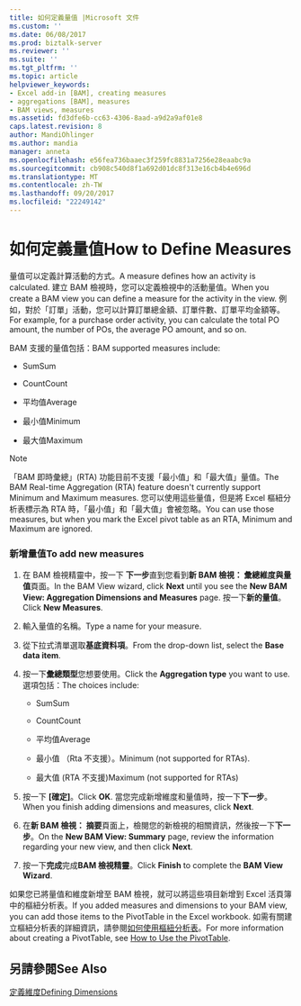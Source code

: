 ```yaml
---
title: 如何定義量值 |Microsoft 文件
ms.custom: ''
ms.date: 06/08/2017
ms.prod: biztalk-server
ms.reviewer: ''
ms.suite: ''
ms.tgt_pltfrm: ''
ms.topic: article
helpviewer_keywords:
- Excel add-in [BAM], creating measures
- aggregations [BAM], measures
- BAM views, measures
ms.assetid: fd3dfe6b-cc63-4306-8aad-a9d2a9af01e8
caps.latest.revision: 8
author: MandiOhlinger
ms.author: mandia
manager: anneta
ms.openlocfilehash: e56fea736baaec3f259fc8831a7256e28eaabc9a
ms.sourcegitcommit: cb908c540d8f1a692d01dc8f313e16cb4b4e696d
ms.translationtype: MT
ms.contentlocale: zh-TW
ms.lasthandoff: 09/20/2017
ms.locfileid: "22249142"
---
```

# <a name="how-to-define-measures"></a><span data-ttu-id="ae9c5-102">如何定義量值</span><span class="sxs-lookup"><span data-stu-id="ae9c5-102">How to Define Measures</span></span>
<span data-ttu-id="ae9c5-103">量值可以定義計算活動的方式。</span><span class="sxs-lookup"><span data-stu-id="ae9c5-103">A measure defines how an activity is calculated.</span></span> <span data-ttu-id="ae9c5-104">建立 BAM 檢視時，您可以定義檢視中的活動量值。</span><span class="sxs-lookup"><span data-stu-id="ae9c5-104">When you create a BAM view you can define a measure for the activity in the view.</span></span> <span data-ttu-id="ae9c5-105">例如，對於「訂單」活動，您可以計算訂單總金額、訂單件數、訂單平均金額等。</span><span class="sxs-lookup"><span data-stu-id="ae9c5-105">For example, for a purchase order activity, you can calculate the total PO amount, the number of POs, the average PO amount, and so on.</span></span>  
  
 <span data-ttu-id="ae9c5-106">BAM 支援的量值包括：</span><span class="sxs-lookup"><span data-stu-id="ae9c5-106">BAM supported measures include:</span></span>  
  
-   <span data-ttu-id="ae9c5-107">Sum</span><span class="sxs-lookup"><span data-stu-id="ae9c5-107">Sum</span></span>  
  
-   <span data-ttu-id="ae9c5-108">Count</span><span class="sxs-lookup"><span data-stu-id="ae9c5-108">Count</span></span>  
  
-   <span data-ttu-id="ae9c5-109">平均值</span><span class="sxs-lookup"><span data-stu-id="ae9c5-109">Average</span></span>  
  
-   <span data-ttu-id="ae9c5-110">最小值</span><span class="sxs-lookup"><span data-stu-id="ae9c5-110">Minimum</span></span>  
  
-   <span data-ttu-id="ae9c5-111">最大值</span><span class="sxs-lookup"><span data-stu-id="ae9c5-111">Maximum</span></span>  
  
> [!NOTE]
>  <span data-ttu-id="ae9c5-112">「BAM 即時彙總」(RTA) 功能目前不支援「最小值」和「最大值」量值。</span><span class="sxs-lookup"><span data-stu-id="ae9c5-112">The BAM Real-time Aggregation (RTA) feature doesn't currently support Minimum and Maximum measures.</span></span> <span data-ttu-id="ae9c5-113">您可以使用這些量值，但是將 Excel 樞紐分析表標示為 RTA 時，「最小值」和「最大值」會被忽略。</span><span class="sxs-lookup"><span data-stu-id="ae9c5-113">You can use those measures, but when you mark the Excel pivot table as an RTA, Minimum and Maximum are ignored.</span></span>  
  
### <a name="to-add-new-measures"></a><span data-ttu-id="ae9c5-114">新增量值</span><span class="sxs-lookup"><span data-stu-id="ae9c5-114">To add new measures</span></span>  
  
1.  <span data-ttu-id="ae9c5-115">在 BAM 檢視精靈中，按一下 **下一步**直到您看到**新 BAM 檢視： 彙總維度與量值**頁面。</span><span class="sxs-lookup"><span data-stu-id="ae9c5-115">In the BAM View wizard, click **Next** until you see the **New BAM View: Aggregation Dimensions and Measures** page.</span></span> <span data-ttu-id="ae9c5-116">按一下**新的量值**。</span><span class="sxs-lookup"><span data-stu-id="ae9c5-116">Click **New Measures**.</span></span>  
  
2.  <span data-ttu-id="ae9c5-117">輸入量值的名稱。</span><span class="sxs-lookup"><span data-stu-id="ae9c5-117">Type a name for your measure.</span></span>  
  
3.  <span data-ttu-id="ae9c5-118">從下拉式清單選取**基底資料項**。</span><span class="sxs-lookup"><span data-stu-id="ae9c5-118">From the drop-down list, select the **Base data item**.</span></span>  
  
4.  <span data-ttu-id="ae9c5-119">按一下**彙總類型**您想要使用。</span><span class="sxs-lookup"><span data-stu-id="ae9c5-119">Click the **Aggregation type** you want to use.</span></span> <span data-ttu-id="ae9c5-120">選項包括：</span><span class="sxs-lookup"><span data-stu-id="ae9c5-120">The choices include:</span></span>  
  
    -   <span data-ttu-id="ae9c5-121">Sum</span><span class="sxs-lookup"><span data-stu-id="ae9c5-121">Sum</span></span>  
  
    -   <span data-ttu-id="ae9c5-122">Count</span><span class="sxs-lookup"><span data-stu-id="ae9c5-122">Count</span></span>  
  
    -   <span data-ttu-id="ae9c5-123">平均值</span><span class="sxs-lookup"><span data-stu-id="ae9c5-123">Average</span></span>  
  
    -   <span data-ttu-id="ae9c5-124">最小值 （Rta 不支援）。</span><span class="sxs-lookup"><span data-stu-id="ae9c5-124">Minimum (not supported for RTAs).</span></span>  
  
    -   <span data-ttu-id="ae9c5-125">最大值 (RTA 不支援)</span><span class="sxs-lookup"><span data-stu-id="ae9c5-125">Maximum (not supported for RTAs)</span></span>  
  
5.  <span data-ttu-id="ae9c5-126">按一下 **[確定]**。</span><span class="sxs-lookup"><span data-stu-id="ae9c5-126">Click **OK**.</span></span> <span data-ttu-id="ae9c5-127">當您完成新增維度和量值時，按一下**下一步**。</span><span class="sxs-lookup"><span data-stu-id="ae9c5-127">When you finish adding dimensions and measures, click **Next**.</span></span>  
  
6.  <span data-ttu-id="ae9c5-128">在**新 BAM 檢視： 摘要**頁面上，檢閱您的新檢視的相關資訊，然後按一下**下一步**。</span><span class="sxs-lookup"><span data-stu-id="ae9c5-128">On the **New BAM View: Summary** page, review the information regarding your new view, and then click **Next**.</span></span>  
  
7.  <span data-ttu-id="ae9c5-129">按一下**完成**完成**BAM 檢視精靈**。</span><span class="sxs-lookup"><span data-stu-id="ae9c5-129">Click **Finish** to complete the **BAM View Wizard**.</span></span>  
  
 <span data-ttu-id="ae9c5-130">如果您已將量值和維度新增至 BAM 檢視，就可以將這些項目新增到 Excel 活頁簿中的樞紐分析表。</span><span class="sxs-lookup"><span data-stu-id="ae9c5-130">If you added measures and dimensions to your BAM view, you can add those items to the PivotTable in the Excel workbook.</span></span> <span data-ttu-id="ae9c5-131">如需有關建立樞紐分析表的詳細資訊，請參閱[如何使用樞紐分析表](../core/how-to-use-the-pivottable.md)。</span><span class="sxs-lookup"><span data-stu-id="ae9c5-131">For more information about creating a PivotTable, see [How to Use the PivotTable](../core/how-to-use-the-pivottable.md).</span></span>  
  
## <a name="see-also"></a><span data-ttu-id="ae9c5-132">另請參閱</span><span class="sxs-lookup"><span data-stu-id="ae9c5-132">See Also</span></span>  
 [<span data-ttu-id="ae9c5-133">定義維度</span><span class="sxs-lookup"><span data-stu-id="ae9c5-133">Defining Dimensions</span></span>](../core/defining-dimensions.md)